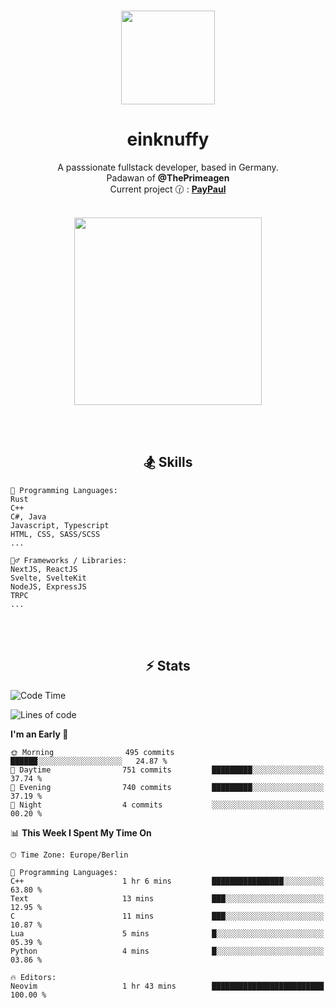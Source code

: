 <p align="center">
   <br />
   <a href="https://github.com/einKnuffy" target="_blank"><img width="150px" src="https://avatars.githubusercontent.com/u/66639485?s=400&u=fc9b6f7cbddb6dfbb93dc63483f7fc7aee75ac2e&v=4" /></a>
   <h1 align="center"><b>einknuffy</b></h1>
   <p align="center">A passsionate fullstack developer, based in Germany. <br/>
   Padawan of <b>@ThePrimeagen</b> <br/>
   Current project 🕜 : <b><a href="https://github.com/einKnuffy/paypaul">PayPaul</a></b><br/><br/>
      
   <p align="center">
      <img src="https://lanyard.cnrad.dev/api/675737917200662539" alt="" width="300px" /></p>
   </p>
</p>

<br/><br/>

<p align="center">
     <h2 align="center"><b>🏂 Skills</b></h2>
      <p align="center">
<!-- <p align="center"><b>That's it. Thanks for reading my profile 🤓</b></p>
<p align="center">
<img align="center" width="150px" src="https://i.kym-cdn.com/entries/icons/facebook/000/016/546/hidethepainharold.jpg" /></p><br/><br/> -->

```text
💬 Programming Languages:
Rust
C++
C#, Java
Javascript, Typescript
HTML, CSS, SASS/SCSS
...

🤹‍♂️ Frameworks / Libraries:
NextJS, ReactJS
Svelte, SvelteKit
NodeJS, ExpressJS
TRPC
...
```
</p>
</p>

<br/><br/>

<p align="center">
    <h2 align="center"><b>⚡ Stats</b></h2>
    <p align="center">

<!--START_SECTION:waka-->
![Code Time](http://img.shields.io/badge/Code%20Time-256%20hrs%2020%20mins-blue)

![Lines of code](https://img.shields.io/badge/From%20Hello%20World%20I%27ve%20Written-9.6%20million%20lines%20of%20code-blue)

**I'm an Early 🐤** 

```text
🌞 Morning                495 commits         ██████░░░░░░░░░░░░░░░░░░░   24.87 % 
🌆 Daytime                751 commits         █████████░░░░░░░░░░░░░░░░   37.74 % 
🌃 Evening                740 commits         █████████░░░░░░░░░░░░░░░░   37.19 % 
🌙 Night                  4 commits           ░░░░░░░░░░░░░░░░░░░░░░░░░   00.20 % 
```


📊 **This Week I Spent My Time On** 

```text
🕑︎ Time Zone: Europe/Berlin

💬 Programming Languages: 
C++                      1 hr 6 mins         ████████████████░░░░░░░░░   63.80 % 
Text                     13 mins             ███░░░░░░░░░░░░░░░░░░░░░░   12.95 % 
C                        11 mins             ███░░░░░░░░░░░░░░░░░░░░░░   10.87 % 
Lua                      5 mins              █░░░░░░░░░░░░░░░░░░░░░░░░   05.39 % 
Python                   4 mins              █░░░░░░░░░░░░░░░░░░░░░░░░   03.86 % 

🔥 Editors: 
Neovim                   1 hr 43 mins        █████████████████████████   100.00 % 
```


<!--END_SECTION:waka-->

   </p>
</p>

<br/>
